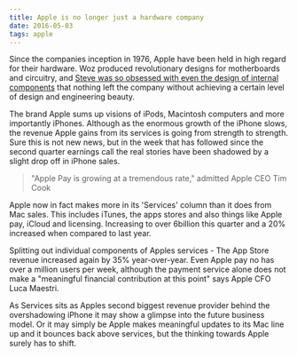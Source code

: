```yaml
---
title: Apple is no longer just a hardware company
date: 2016-05-03
tags: apple
---
```

Since the companies inception in 1976, Apple have been held in high regard for their hardware. Woz produced revolutionary designs for motherboards and circuitry, and [Steve was so obsessed with even the design of internal components][1] that nothing left the company without achieving a certain level of design and engineering beauty.

The brand Apple sums up visions of iPods, Macintosh computers and more importantly iPhones. Although as the enormous growth of the iPhone slows, the revenue Apple gains from its services is going from strength to strength. Sure this is not new news, but in the week that has followed since the second quarter earnings call the real stories have been shadowed by a slight drop off in iPhone sales.

> "Apple Pay is growing at a tremendous rate," admitted Apple CEO Tim Cook

Apple now in fact makes more  in its 'Services' column than it does from Mac sales.  This includes iTunes, the apps stores and also things like Apple pay, iCloud and licensing. Increasing to over 6billion this quarter and a 20% increased when compared to last year.

Splitting out individual components of Apples services - The App Store revenue increased again by 35% year-over-year. Even Apple pay no has over a million users per week, although the payment service alone does not make a "meaningful financial contribution at this point" says Apple CFO Luca Maestri.

As Services sits as Apples second biggest revenue provider behind the overshadowing iPhone it may show a glimpse into the future business model. Or it may simply be Apple makes meaningful updates to its Mac line up and it bounces back above services, but the thinking towards Apple surely has to shift.

[1]:	http://thenextweb.com/apple/2011/10/24/steve-jobs-obsession-with-the-quality-of-the-things-unseen/
